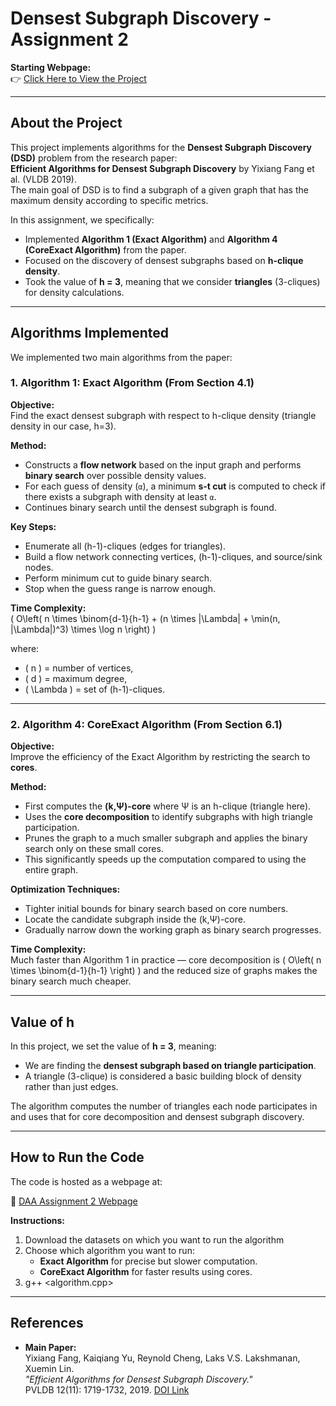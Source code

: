 # Densest Subgraph Discovery - Assignment 2

**Starting Webpage:**  
👉 [Click Here to View the Project](https://krish080403.github.io/DAA-Assignment-2/Hosting/main.html)

---

## About the Project

This project implements algorithms for the **Densest Subgraph Discovery (DSD)** problem from the research paper:  
**Efficient Algorithms for Densest Subgraph Discovery** by Yixiang Fang et al. (VLDB 2019).  
The main goal of DSD is to find a subgraph of a given graph that has the maximum density according to specific metrics.

In this assignment, we specifically:
- Implemented **Algorithm 1 (Exact Algorithm)** and **Algorithm 4 (CoreExact Algorithm)** from the paper.
- Focused on the discovery of densest subgraphs based on **h-clique density**.
- Took the value of **h = 3**, meaning that we consider **triangles** (3-cliques) for density calculations.

---

## Algorithms Implemented

We implemented two main algorithms from the paper:

### 1. Algorithm 1: Exact Algorithm (From Section 4.1)

**Objective:**  
Find the exact densest subgraph with respect to h-clique density (triangle density in our case, h=3).

**Method:**  
- Constructs a **flow network** based on the input graph and performs **binary search** over possible density values.
- For each guess of density (`α`), a minimum **s-t cut** is computed to check if there exists a subgraph with density at least `α`.
- Continues binary search until the densest subgraph is found.

**Key Steps:**
- Enumerate all (h-1)-cliques (edges for triangles).
- Build a flow network connecting vertices, (h-1)-cliques, and source/sink nodes.
- Perform minimum cut to guide binary search.
- Stop when the guess range is narrow enough.

**Time Complexity:**  
\( O\left( n \times \binom{d-1}{h-1} + (n \times |\Lambda| + \min(n, |\Lambda|)^3) \times \log n \right) \)

where:
- \( n \) = number of vertices,
- \( d \) = maximum degree,
- \( \Lambda \) = set of (h-1)-cliques.

---

### 2. Algorithm 4: CoreExact Algorithm (From Section 6.1)

**Objective:**  
Improve the efficiency of the Exact Algorithm by restricting the search to **cores**.

**Method:**  
- First computes the **(k,Ψ)-core** where Ψ is an h-clique (triangle here).
- Uses the **core decomposition** to identify subgraphs with high triangle participation.
- Prunes the graph to a much smaller subgraph and applies the binary search only on these small cores.
- This significantly speeds up the computation compared to using the entire graph.

**Optimization Techniques:**
- Tighter initial bounds for binary search based on core numbers.
- Locate the candidate subgraph inside the (k,Ψ)-core.
- Gradually narrow down the working graph as binary search progresses.

**Time Complexity:**  
Much faster than Algorithm 1 in practice — core decomposition is \( O\left( n \times \binom{d-1}{h-1} \right) \) and the reduced size of graphs makes the binary search much cheaper.

---

## Value of **h**

In this project, we set the value of **h = 3**, meaning:
- We are finding the **densest subgraph based on triangle participation**.
- A triangle (3-clique) is considered a basic building block of density rather than just edges.

The algorithm computes the number of triangles each node participates in and uses that for core decomposition and densest subgraph discovery.

---

## How to Run the Code

The code is hosted as a webpage at:

🔗 [DAA Assignment 2 Webpage](https://krish080403.github.io/DAA-Assignment-2/Hosting/main.html)

**Instructions:**
1. Download the datasets on which you want to run the algorithm
2. Choose which algorithm you want to run:
   - **Exact Algorithm** for precise but slower computation.
   - **CoreExact Algorithm** for faster results using cores.
3. g++ <algorithm.cpp> <datasetname>
   
---

## References

- **Main Paper:**  
Yixiang Fang, Kaiqiang Yu, Reynold Cheng, Laks V.S. Lakshmanan, Xuemin Lin.  
*"Efficient Algorithms for Densest Subgraph Discovery."*  
PVLDB 12(11): 1719-1732, 2019. [DOI Link](https://doi.org/10.14778/3342263.3342645)

